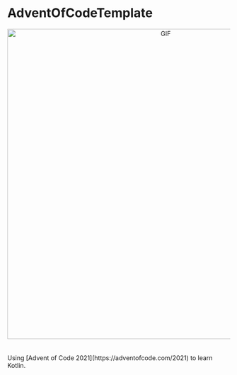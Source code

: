 # AdventOfCodeTemplate

<div align="center">
<img hight="300" width="700" alt="GIF" align="center" src="https://c.tenor.com/2uoTk06PaHYAAAAC/santa-merry.gif">
</div>

</br>
</br>
Using [Advent of Code 2021](https://adventofcode.com/2021) to learn Kotlin.
